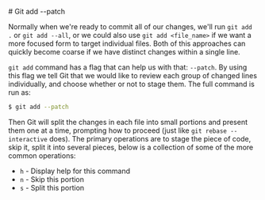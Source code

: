 # Git add --patch

Normally when we're ready to commit all of our changes, we'll run `git add .` or `git add --all`, or we could also use `git add <file_name>` if we want a more focused form to target individual files. Both of this approaches can quickly become coarse if we have distinct changes within a single line.  

`git add` command has a flag that can help us with that: `--patch`. By using this flag we tell Git that we would like to review each group of changed lines individually, and choose whether or not to stage them. The full command is run as:

```bash
$ git add --patch
```

Then Git will split the changes in each file into small portions and present them one at a time, prompting how to proceed (just like `git rebase --interactive` does). The primary operations are to stage the piece of code, skip it, split it into several pieces, below is a collection of some of the more common operations:

- `h` - Display help for this command
- `n` - Skip this portion
- `s` - Split this portion 	
